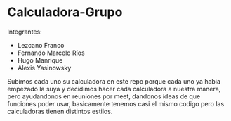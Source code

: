 # Calculadora-Grupo

Integrantes:
- Lezcano Franco
- Fernando Marcelo Ríos
- Hugo Manrique
- Alexis Yasinowsky

Subimos cada uno su calculadora en este repo porque cada uno ya habia
empezado la suya y decidimos hacer cada calculadora a nuestra manera, pero ayudandonos 
en reuniones por meet, dandonos ideas de que funciones poder usar, basicamente
tenemos casi el mismo codigo pero las calculadoras tienen distintos estilos.

